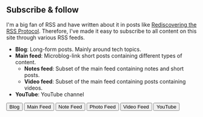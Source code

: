 ## Subscribe & follow

I'm a big fan of RSS and have written about it in posts like [Rediscovering the RSS Protocol](/posts/rediscovering-rss-user-freedom). Therefore, I've made it easy to subscribe to all content on this site through various RSS feeds.

- **Blog**: Long-form posts. Mainly around tech topics.
- **Main feed**: Microblog-link short posts containing different types of content.
  - **Notes feed**: Subset of the main feed containing notes and short posts.
  - **Video feed**: Subset of the main feed containing posts containing videos.
- **YouTube**: YouTube channel 

<a href="/posts/index.xml"><button type="button" class="btn btn-dark">Blog</button></a>
<a href="/feed/index.xml"><button type="button" class="btn btn-dark">Main Feed</button></a>
<a href="/feed/notes.xml"><button type="button" class="btn btn-dark">Note Feed</button></a>
<a href="/feed/photos.xml"><button type="button" class="btn btn-dark">Photo Feed</button></a>
<a href="/feed/videos.xml"><button type="button" class="btn btn-dark">Video Feed</button></a>
<a href="https://yewtu.be/feed/channel/UCkA5fHdQ4cf3D1J19UNgV7A"><button type="button" class="btn btn-dark">YouTube</button></a>
